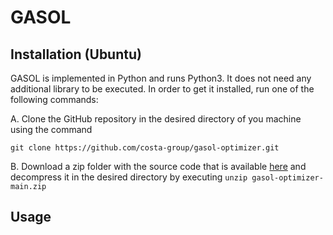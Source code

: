 GASOL
=====

## Installation (Ubuntu)
GASOL is implemented in Python and runs Python3. It does not need any additional library to be executed. In order to get it installed, run one of the following commands:

A. Clone the GitHub repository in the desired directory of you machine using the command
```
git clone https://github.com/costa-group/gasol-optimizer.git
```
B. Download a zip folder with the source code that is available [here](https://github.com/costa-group/gasol-optimizer/archive/refs/heads/main.zip) and decompress it in the desired directory by executing `unzip gasol-optimizer-main.zip`

## Usage

